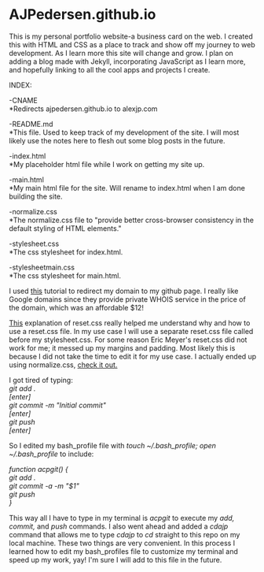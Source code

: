 # AJPedersen.github.io

This is my personal portfolio website-a business card on the web. I created this with HTML and CSS as a place to track and show off my journey to web development. As I learn more this site will change and grow. I plan on adding a blog made with Jekyll, incorporating JavaScript as I learn more, and hopefully linking to all the cool apps and projects I create.

INDEX:

-CNAME <br>
	*Redirects ajpedersen.github.io to alexjp.com

-README.md <br>
	*This file. Used to keep track of my development of the site. I will most likely use the notes here to flesh out some blog posts in the future.

-index.html <br>
	*My placeholder html file while I work on getting my site up.

-main.html <br>
	*My main html file for the site. Will rename to index.html when I am done building the site.

-normalize.css <br>
	*The normalize.css file to "provide better cross-browser consistency in the default styling of HTML elements."

-stylesheet.css <br>
	*The css stylesheet for index.html.

-stylesheetmain.css <br>
	*The css stylesheet for main.html.


I used <a href="http://www.curtismlarson.com/blog/2015/04/12/github-pages-google-domains/">this</a> tutorial to redirect my domain to my github page. I really like Google domains since they provide private WHOIS service in the price of the domain, which was an affordable $12!

<a href="http://sixrevisions.com/css/css-tips/css-tip-1-resetting-your-styles-with-css-reset/">This</a> explanation of reset.css really helped me understand why and how to use a reset.css file. In my use case I will use a separate reset.css file called before my stylesheet.css. For some reason Eric Meyer's reset.css did not work for me; it messed up my margins and padding. Most likely this is because I did not take the time to edit it for my use case. I actually ended up using normalize.css, <a href="http://nicolasgallagher.com/about-normalize-css/">check it out.</a>

I got tired of typing: <br>
<em>git add .<br>
[enter]<br>
git commit -m "Initial commit"<br>
[enter]<br>
git push<br>
[enter]<br>
</em>

So I edited my bash_profile file with <em>touch ~/.bash_profile; open ~/.bash_profile</em> to include:

<em>function acpgit() {<br>
    git add .<br>
    git commit -a -m "$1"<br>
    git push<br>
}<br>
</em>

This way all I have to type in my terminal is <em>acpgit</em> to execute my <em>add, commit,</em> and <em>push</em> commands. I also went ahead and added a <em>cdajp</em> command that allows me to type <em>cdajp</em> to <em>cd</em> straight to this repo on my local machine. These two things are very convenient. In this process I learned how to edit my bash_profiles file to customize my terminal and speed up my work, yay! I'm sure I will add to this file in the future.

